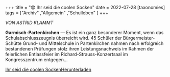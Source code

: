+++
title = "😎 Ihr seid die coolen Socken"
date = 2022-07-28
[taxonomies]
tags = ["Archiv" ,"Allgemein" ,"Schulleben" ]
+++

_VON ASTRID KLAMMT_

**Garmisch-Partenkirchen** — Es ist ein ganz besonderer Moment, wenn das Schulabschlusszeugnis überreicht wird. 45 Schüler der Bürgermeister-Schütte Grund- und Mittelschule in Partenkirchen nahmen nach erfolgreich bestandenen Prüfungen stolz ihren Leistungsnachweis im Rahmen der feierlichen Entlassfeier im Richard-Strauss-Konzertsaal im Kongresszentrum entgegen...

[Ihr seid die coolen Socken](https://volksschule-partenkirchen.de/wp-content/uploads/Entlassfeier.pdf)[Herunterladen](https://volksschule-partenkirchen.de/wp-content/uploads/Entlassfeier.pdf)
